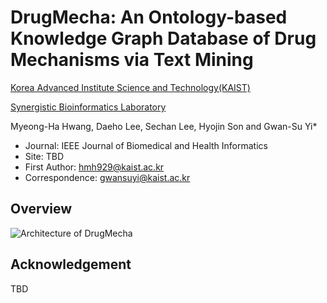 # DrugMecha: An Ontology-based Knowledge Graph Database of Drug Mechanisms via Text Mining

[Korea Advanced Institute Science and Technology(KAIST)](https://kaist.ac.kr/en/)

[Synergistic Bioinformatics Laboratory](https://synbi.kaist.ac.kr/)

Myeong-Ha Hwang, Daeho Lee, Sechan Lee, Hyojin Son and Gwan-Su Yi*
- Journal: IEEE Journal of Biomedical and Health Informatics
- Site: TBD
- First Author: hmh929@kaist.ac.kr
- Correspondence: gwansuyi@kaist.ac.kr

## Overview

![Architecture of DrugMecha](https://github.com/SYNBI-KAIST/DrugMecha/blob/main/Overview.png)

## Acknowledgement

TBD
